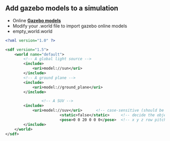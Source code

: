 ## Add gazebo models to a simulation
* Online [__Gazebo models__][0]
* Modify your .world file to import gazebo online models
* empty_world.world
```xml
<?xml version="1.0" ?>

<sdf version="1.5">
	<world name="default">
		<!-- A global light source -->
		<include>
			<uri>model://sun</uri>
		</include>
		<!-- A ground plane -->
		<include>
			<uri>model://ground_plane</uri>
		</include>

                <!-- A SUV -->
		<include>
			<uri>model://suv</uri>      <!-- case-sensitive (should be lowercase)-->
                        <static>false</static>     <!-- decide the object is fixed in one point or not-->
                        <pose>0 0 20 0 0 0</pose>  <!-- x y z row pitch yaw (meters) -->
		</include>
	</world>
</sdf>
```

[0]: https://bitbucket.org/osrf/gazebo_models/src/default/
